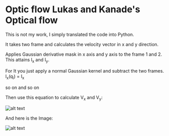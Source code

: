 # Optic flow Lukas and Kanade's Optical flow

This is not my work, I simply translated the code into Python.

It takes two frame and calculates the velocity vector in x and y direction.

Applies Gaussian derivative mask in x axis and y axis to the frame 1 and 2. This attains I<sub>x</sub> and I<sub>y</sub>.  

For It you just apply a normal Gaussian kernel and subtract the two frames.
I<sub>x</sub>(q<sub>i</sub>) = I<sub>x</sub>

so on and so on

Then use this equation to calculate V<sub>x</sub> and V<sub>y</sub>:

![alt text](https://github.com/sanny1/Opticflow/blob/master/equation.gif)

And here is the Image:

![alt text](https://github.com/sanny1/Opticflow/blob/master/Opticflow_2_frames.png)
